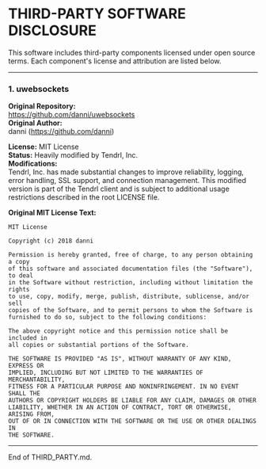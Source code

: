 # THIRD-PARTY SOFTWARE DISCLOSURE

This software includes third-party components licensed under open source terms. Each component's license and attribution are listed below.

---

### 1. uwebsockets

**Original Repository:**  
https://github.com/danni/uwebsockets  
**Original Author:**  
danni (https://github.com/danni)

**License:** MIT License  
**Status:** Heavily modified by Tendrl, Inc.  
**Modifications:**  
Tendrl, Inc. has made substantial changes to improve reliability, logging, error handling, SSL support, and connection management. This modified version is part of the Tendrl client and is subject to additional usage restrictions described in the root LICENSE file.

**Original MIT License Text:**

```
MIT License

Copyright (c) 2018 danni

Permission is hereby granted, free of charge, to any person obtaining a copy
of this software and associated documentation files (the "Software"), to deal
in the Software without restriction, including without limitation the rights
to use, copy, modify, merge, publish, distribute, sublicense, and/or sell
copies of the Software, and to permit persons to whom the Software is
furnished to do so, subject to the following conditions:

The above copyright notice and this permission notice shall be included in
all copies or substantial portions of the Software.

THE SOFTWARE IS PROVIDED "AS IS", WITHOUT WARRANTY OF ANY KIND, EXPRESS OR
IMPLIED, INCLUDING BUT NOT LIMITED TO THE WARRANTIES OF MERCHANTABILITY,
FITNESS FOR A PARTICULAR PURPOSE AND NONINFRINGEMENT. IN NO EVENT SHALL THE
AUTHORS OR COPYRIGHT HOLDERS BE LIABLE FOR ANY CLAIM, DAMAGES OR OTHER
LIABILITY, WHETHER IN AN ACTION OF CONTRACT, TORT OR OTHERWISE, ARISING FROM,
OUT OF OR IN CONNECTION WITH THE SOFTWARE OR THE USE OR OTHER DEALINGS IN
THE SOFTWARE.
```

---

End of THIRD_PARTY.md.
